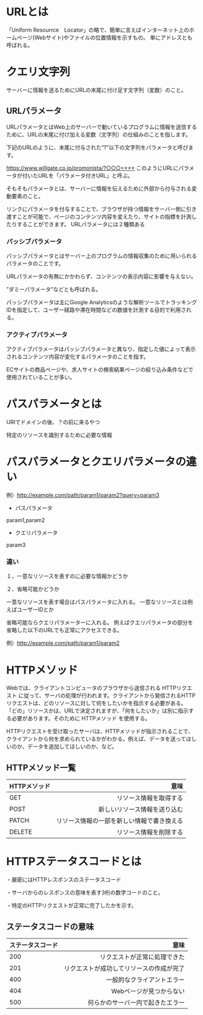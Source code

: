 # URLとは
「Uniform Resourrce　Locator」の略で、簡単に言えばインターネット上のホームページ(Webサイト)やファイルの位置情報を示すもの。
単にアドレスとも呼ばれる。

# クエリ文字列
サーバーに情報を送るためにURLの末尾に付け足す文字列（変数）のこと。
## URLパラメータ
URLパラメータとはWeb上のサーバーで動いているプログラムに情報を送信するために、URLの末尾に付け加える変数（文字列）の仕組みのことを指します。

下記のURLのように、末尾に付与された”?”以下の文字列をパラメータと呼びます。

https://www.willgate.co.jp/promonista/?○○○=×××
このようにURLにパラメータが付いたURLを「パラメータ付きURL」と呼ぶ。

そもそもパラメータとは、サーバーに情報を伝えるために外部から付与される変動要素のこと。

リンクにパラメータを付与することで、ブラウザが持つ情報をサーバー側に引き渡すことが可能で、ページのコンテンツ内容を変えたり、サイトの指標を計測したりすることができます。
URLパラメータには２種類ある

### パッシブパラメータ
パッシブパラメータとはサーバー上のプログラムの情報収集のために用いられるパラメータのことです。

URLパラメータの有無にかかわらず、コンテンツの表示内容に影響を与えない。

”ダミーパラメータ”などとも呼ばれる。

パッシブパラメータは主にGoogle Analyticsのような解析ツールでトラッキングIDを指定して、ユーザー経路や滞在時間などの数値を計測する目的で利用される。
### アクティブパラメータ

アクティブパラメータはパッシブパラメータと異なり、指定した値によって表示されるコンテンツ内容が変化するパラメータのことを指す。

ECサイトの商品ページや、求人サイトの検索結果ページの絞り込み条件などで使用されていることが多い。

# パスパラメータとは

URIでドメインの後、？の前に来るやつ

特定のリソースを識別するために必要な情報

# パスパラメータとクエリパラメータの違い

例）http://example.com/path/param1/param2?query=param3

+ パスパラメータ

param1,param2
 
+ クエリパラメータ
 
 param3
 
 ### 違い
 
１，一意なリソースを表すのに必要な情報かどうか

２、省略可能かどうか

一意なリソースを表す場合はパスパラメータに入れる。
一意なリソースとは例えばユーザーIDとか

省略可能ならクエリパラメーターに入れる。
例えばクエリパラメータの部分を省略した以下のURLでも正常にアクセスできる。

例）http://example.com/path/param1/param2






# HTTPメソッド
Webでは、クライアントコンピュータのブラウザから送信される HTTPリクエスト に従って、サーバの処理が行われます。クライアントから発信されるHTTPリクエストは、どのリソースに対して何をしたいかを指示する必要がある。
「どの」リソースかは、URLで決定されますが、「何をしたいか」は別に指示する必要があります。そのために HTTPメソッド を使用する。

HTTPリクエストを受け取ったサーバは、HTTPメソッドが指示されることで、クライアントから何を求められているかがわかる。例えば、データを送ってほしいのか、データを追加してほしいのか、など。
## HTTPメソッド一覧

|HTTPメソッド|意味|
|:--|--:|
|GET|リソース情報を取得する|
|POST|新しいリソース情報を送り込む|
|PATCH|リソース情報の一部を新しい情報で書き換える|
|DELETE|リソース情報を削除する|

# HTTPステータスコードとは

・厳密にはHTTPレスポンスのステータスコード


・サーバからのレスポンスの意味を表す3桁の数字コードのこと。
　

・特定のHTTPリクエストが正常に完了したかを示す。


## ステータスコードの意味

|ステータスコード|意味|
|:--|--:|
|200|リクエストが正常に処理できた|
|201|リクエストが成功してリソースの作成が完了|
|400|一般的なクライアントエラー|
|404|Webページが見つからない|
|500|何らかのサーバー内で起きたエラー|


